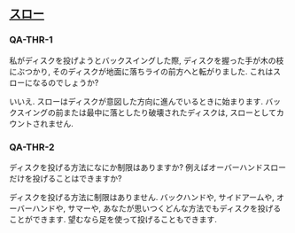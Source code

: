 ## [スロー](80201)

### QA-THR-1
私がディスクを投げようとバックスイングした際,
ディスクを握った手が木の枝にぶつかり,
そのディスクが地面に落ちライの前方へと転がりました.
これはスローになるのでしょうか?

いいえ.
スローはディスクが意図した方向に進んでいるときに始まります.
バックスイングの前または最中に落としたり破壊されたディスクは,
スローとしてカウントされません.

### QA-THR-2
ディスクを投げる方法になにか制限はありますか?
例えばオーバーハンドスローだけを投げることはできますか?

ディスクを投げる方法に制限はありません.
バックハンドや,
サイドアームや,
オーバーハンドや,
サマーや,
あなたが思いつくどんな方法でもディスクを投げることができます.
望むなら足を使って投げることもできます.

